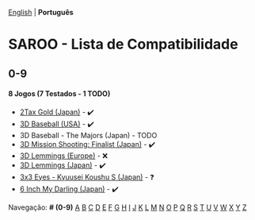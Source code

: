 [English](../en-us/09.md) | **Português**

# SAROO - Lista de Compatibilidade

## 0-9

#### 8 Jogos (7 Testados - 1 TODO)

- [2Tax Gold (Japan)](../../../Regions/Retails/Japan/T-4305G/01/README.md) - :heavy_check_mark:
- [3D Baseball (USA)](../../../Regions/Retails/USA/T-15906H/01/README.md) - :heavy_check_mark:
- 3D Baseball - The Majors (Japan) - TODO
- [3D Mission Shooting: Finalist (Japan)](../../../Regions/Retails/Japan/T-18511G/01/README.md) - :heavy_check_mark:
- [3D Lemmings (Europe)](../../../Regions/Retails/Europe/T-11304H/01/README.md) - :x:
- [3D Lemmings (Japan)](../../../Regions/Retails/Japan/T-15013G/01/README.md) - :heavy_check_mark:
- [3x3 Eyes - Kyuusei Koushu S (Japan)](../../../Regions/Retails/Japan/T-21301G/01/README.md) - :question:
- [6 Inch My Darling (Japan)](../../../Regions/Retails/Japan/T-19721G/01/README.md) - :heavy_check_mark:

Navegação:
**# (0-9)** [A](./A.md) [B](./B.md) [C](./C.md) [D](./D.md) [E](./E.md) [F](./F.md) [G](./G.md) [H](./H.md) [I](./I.md) [J](./J.md) [K](./K.md) [L](./L.md) [M](./M.md) [N](./N.md) [O](./O.md) [P](./P.md) [Q](./Q.md) [R](./R.md) [S](./S.md) [T](./T.md) [U](./U.md) [V](./V.md) [W](./W.md) [X](./X.md) [Y](./Y.md) [Z](./Z.md)

